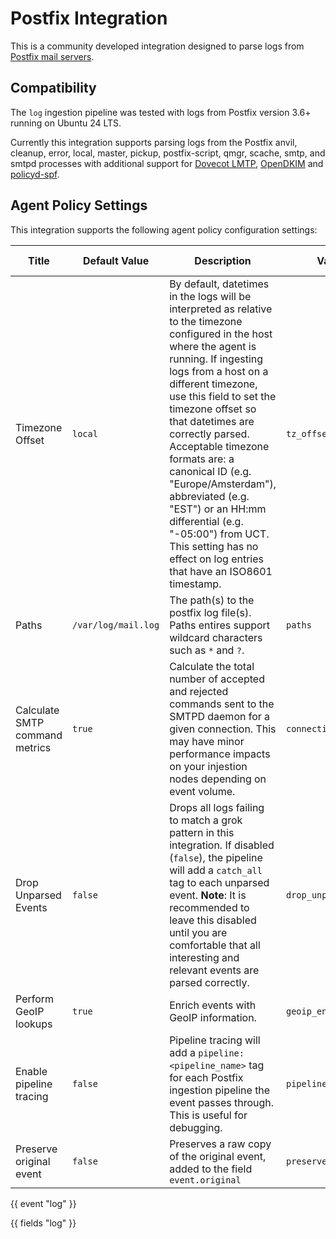 # Postfix Integration

This is a community developed integration designed to parse logs from [Postfix mail servers](https://www.postfix.org/).

## Compatibility
The `log` ingestion pipeline was tested with logs from Postfix version 3.6+ running on Ubuntu 24 LTS. 

Currently this integration supports parsing logs from the Postfix anvil, cleanup, error, local, master, pickup, postfix-script, qmgr, scache, smtp, and smtpd processes with additional support for [Dovecot LMTP](https://doc.dovecot.org/2.3/configuration_manual/protocols/lmtp_server/), [OpenDKIM](http://www.opendkim.org/) and [policyd-spf](https://manpages.debian.org/testing/postfix-policyd-spf-python/policyd-spf.1.en.html).

## Agent Policy Settings ##
This integration supports the following agent policy configuration settings:

| Title | Default Value | Description | Variable Name | Type | Multi-Valued | Required |
|---|---|---|---|---|---|---|
| Timezone Offset | `local` | By default, datetimes in the logs will be interpreted as relative to the timezone configured in the host where the agent is running. If ingesting logs from a host on a different timezone, use this field to set the timezone offset so that datetimes are correctly parsed. Acceptable timezone formats are: a canonical ID (e.g. "Europe/Amsterdam"), abbreviated (e.g. "EST") or an HH:mm differential (e.g. "-05:00") from UCT.  This setting has no effect on log entries that have an ISO8601 timestamp. | `tz_offset` | `text` | No | Yes |
| Paths | `/var/log/mail.log` | The path(s) to the postfix log file(s). Paths entires support wildcard characters such as `*` and `?`. | `paths` | `text` | Yes | Yes |
| Calculate SMTP command metrics | `true` | Calculate the total number of accepted and rejected commands sent to the SMTPD daemon for a given connection. This may have minor performance impacts on your injestion nodes depending on event volume. | `connection_metrics_enabled`| `bool`| No | Yes |
| Drop Unparsed Events | `false` | Drops all logs failing to match a grok pattern in this integration. If disabled (`false`), the pipeline will add a `catch_all` tag to each unparsed event. **Note**: It is recommended to leave this disabled until you are comfortable that all interesting and relevant events are parsed correctly. | `drop_unparsed_logs` | `bool` | No | Yes |
| Perform GeoIP lookups | `true` | Enrich events with GeoIP information. | `geoip_enabled` | `bool` | No | Yes |
| Enable pipeline tracing | `false` | Pipeline tracing will add a `pipeline: <pipeline_name>` tag for each Postfix ingestion pipeline the event passes through.  This is useful for debugging. | `pipeline_trace_enabled` | `bool` | No | Yes |
| Preserve original event | `false` | Preserves a raw copy of the original event, added to the field `event.original` | `preserve_original_event` | `bool` | No | Yes |

{{ event "log" }}

{{ fields "log" }}
